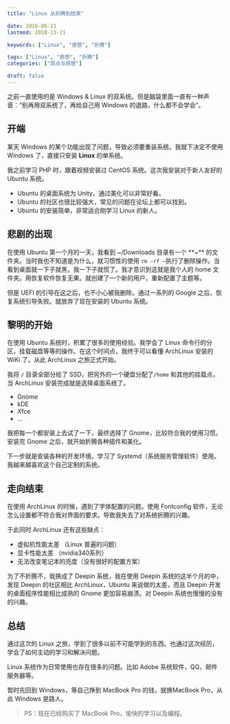 ```yaml
---
title: "Linux 从折腾到结束"

date: 2016-06-21
lastmod: 2018-11-21

keywords: ["Linux", "感想", "折腾"]

tags: ["Linux", "感想", "折腾"] 
categories: ["观点与感想"]

draft: false
---
```


之前一直使用的是 Windows & Linux 的双系统。但是脑袋里面一直有一种声音：“别再用双系统了，再给自己用 Windows 的退路，什么都不会学会”。

<!--more-->

## 开端

某天 Windows 的某个功能出现了问题，导致必须要重装系统。我就下决定不使用 Windows 了，直接只安装 **Linux** 的单系统。

我之前学习 PHP 时，跟着视频安装过 CentOS 系统。这次我安装对于新人友好的 Ubuntu 系统。

- Ubuntu 的桌面系统为 Unity，通过美化可以非常好看。
- Ubuntu 的社区也很比较强大，常见的问题在论坛上都可以找到。
- Ubuntu 的安装简单，非常适合刚学习 Linux 的新人。

## 悲剧的出现

在使用 Ubuntu 第一个月的一天，我看到 ~/Downloads 目录有一个 **~** 的文件夹。当时我也不知道是为什么，就习惯性的使用 `rm -rf ~`执行了删除操作。当看到桌面就一下子就黑，我一下子就慌了。我才意识到这就是我个人的 home 文件夹。用恢复软件恢复无果。就创建了一个新的用户，重新配置了主题等。

但是 UEFI 的引导在这之后，也不小心被我删除。通过一系列的 Google 之后，恢复系统引导失败。就放弃了现在安装的 Ubuntu 系统。

## 黎明的开始

在使用 Ubuntu 系统时，积累了很多的使用经验。我学会了 Linux 命令行的分区，挂载磁盘等等的操作。在这个时间点，我终于可以看懂 ArchLinux 安装的 WiKi 了。从此 ArchLinux 之旅正式开始。

我将 `/` 目录全部分给了 SSD，把另外的一个硬盘分配了`/home` 和其他的挂载点，当 ArchLinux 安装完成就是选择桌面系统了。

- Gnome
- kDE
- Xfce
- ...

我把每一个都安装上去试了一下，最终选择了 Gnome，比较符合我的使用习惯。安装完 Gnome 之后，就开始折腾各种插件和美化。

下一步就是安装各种的开发环境。学习了 Systemd（系统服务管理软件）使用。我越来越喜欢这个自己定制的系统。

## 走向结束

在使用 ArchLinux 的时候，遇到了字体配置的问题。使用 Fontconfig 软件，无论怎么设置都不符合我对界面的要求。导致我失去了对系统折腾的兴趣。

于此同时 ArchLinux 还有这些缺点：

- 虚拟机性能太差 （Linux 普遍的问题）
- 显卡性能太差 （nvidia340系列）
- 无法改变笔记本的亮度（没有很好的配置方案）

为了不折腾不，我换成了 Deepin 系统，我在使用 Deepin 系统的这半个月的中，发现 Deepin 的社区相比 ArchLinux，Ubuntu 来说做的太差，而且 Deepin 开发的桌面程序性能相比成熟的 Gnome 更加容易崩溃。对 Deepin 系统也慢慢的没有的兴趣。

## 总结

通过这次的 Linux 之旅，学到了很多以前不可能学到的东西。也通过这次经历，学会了如何主动的学习和解决问题。

Linux 系统作为日常使用也存在很多的问题。比如 Adobe 系统软件，QQ，邮件服务器等。

暂时先回到 Windows，等自己挣到 MacBook Pro 的钱，就换MacBook Pro，从此 Windows 是路人。

> PS：现在已经购买了 MacBook Pro，愉快的学习以及编程。


